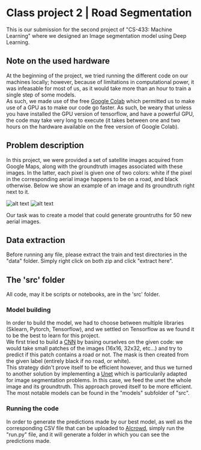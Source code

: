 # Class project 2 | Road Segmentation

This is our submission for the second project of "CS-433: Machine Learning" where we designed an Image segmentation model using Deep Learning.

## Note on the used hardware

At the beginning of the project, we tried running the different code on our machines locally; however, because of limitations in computational power, it was infeasable for most of us, as it would take more than an hour to train a single step of some models.  
As such, we made use of the free [Google Colab](https://colab.research.google.com) which permitted us to make use of a GPU as to make our code go faster. As such, be weary that unless you have installed the GPU version of tensorflow, and have a powerful GPU, the code may take very long to execute (it takes between one and two hours on the hardware available on the free version of Google Colab).  

## Problem description

In this project, we were provided a set of satellite images acquired from Google Maps, along with the groundtruth images associated with these images. In the latter, each pixel is given one of two colors: white if the pixel in the corresponding aerial image happens to be on a road, and black otherwise. Below we show an example of an image and its groundtruth right next to it.

![alt text](https://i.imgur.com/AzjLs5M.png)
![alt text](https://i.imgur.com/YZT56cx.png)

Our task was to create a model that could generate grountruths for 50 new aerial images. 
## Data extraction

Before running any file, please extract the train and test directories in the "data" folder. Simply right click on both zip and click "extract here".

## The 'src' folder

All code, may it be scripts or notebooks, are in the 'src' folder.

### Model building
In order to build the model, we had to choose between multiple libraries (Sklearn, Pytorch, Tensorflow), and we settled on Tensorflow as we found it to be the best to learn for this project.    
We first tried to build a [CNN](https://en.wikipedia.org/wiki/Convolutional_neural_network) by basing ourselves on the given code: we would take small patches of the images (16x16, 32x32, etc...) and try to predict if this patch contains a road or not. The mask is then created from the given label (entirely black if no road, or white).    
This strategy didn't prove itself to be efficient however, and thus we turned to another solution by implementing a [Unet](https://en.wikipedia.org/wiki/U-Net) which is particularily adapted for image segmentation problems. In this case, we feed the unet the whole image and its groundtruth. This approach proved itself to be more efficient.    
The most notable models can be found in the "models" subfolder of "src".

### Running the code
In order to generate the predictions made by our best model, as well as the corresponding CSV file that can be uploaded to [AIcrowd](https://www.aicrowd.com), simply run the "run.py" file, and it will generate a folder in which you can see the predictions made.
